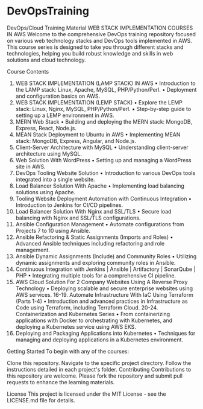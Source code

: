# DevOpsTraining
 DevOps/Cloud Training Material
WEB STACK IMPLEMENTATION COURSES IN AWS
Welcome to the comprehensive DevOps training repository focused on various web technology stacks and DevOps tools implemented in AWS. This course series is designed to take you through different stacks and technologies, helping you build robust knowledge and skills in web solutions and cloud technology.

Course Contents
1. WEB STACK IMPLEMENTATION (LAMP STACK) IN AWS
•	Introduction to the LAMP stack: Linux, Apache, MySQL, PHP/Python/Perl.
•	Deployment and configuration basics on AWS.
2. WEB STACK IMPLEMENTATION (LEMP STACK)
•	Explore the LEMP stack: Linux, Nginx, MySQL, PHP/Python/Perl.
•	Step-by-step guide to setting up a LEMP environment in AWS.
3. MERN Web Stack
•	Building and deploying the MERN stack: MongoDB, Express, React, Node.js.
4. MEAN Stack Deployment to Ubuntu in AWS
•	Implementing MEAN stack: MongoDB, Express, Angular, and Node.js.
5. Client-Server Architecture with MySQL
•	Understanding client-server architecture using MySQL.
6. Web Solution With WordPress
•	Setting up and managing a WordPress site in AWS.
7. DevOps Tooling Website Solution
•	Introduction to various DevOps tools integrated into a single website.
8. Load Balancer Solution With Apache
•	Implementing load balancing solutions using Apache.
9. Tooling Website Deployment Automation with Continuous Integration
•	Introduction to Jenkins for CI/CD pipelines.
10. Load Balancer Solution With Nginx and SSL/TLS
•	Secure load balancing with Nginx and SSL/TLS configurations.
11. Ansible Configuration Management
•	Automate configurations from Projects 7 to 10 using Ansible.
12. Ansible Refactoring & Static Assignments (Imports and Roles)
•	Advanced Ansible techniques including refactoring and role management.
13. Ansible Dynamic Assignments (Include) and Community Roles
•	Utilizing dynamic assignments and exploring community roles in Ansible.
14. Continuous Integration with Jenkins | Ansible | Artifactory | SonarQube | PHP
•	Integrating multiple tools for a comprehensive CI pipeline.
15. AWS Cloud Solution For 2 Company Websites Using A Reverse Proxy Technology
•	Deploying scalable and secure enterprise websites using AWS services.
16-19. Automate Infrastructure With IaC Using Terraform (Parts 1-4)
•	Introduction and advanced practices in Infrastructure as Code using Terraform, including Terraform Cloud.
20-24. Containerization and Kubernetes Series
•	From containerizing applications with Docker to orchestrating with Kubernetes, and deploying a Kubernetes service using AWS EKS.
25. Deploying and Packaging Applications into Kubernetes
•	Techniques for managing and deploying applications in a Kubernetes environment.

Getting Started
To begin with any of the courses:

Clone this repository.
Navigate to the specific project directory.
Follow the instructions detailed in each project's folder.
Contributing
Contributions to this repository are welcome. Please fork the repository and submit pull requests to enhance the learning materials.

License
This project is licensed under the MIT License - see the LICENSE.md file for details.
